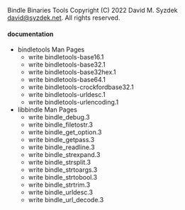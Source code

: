 
Bindle Binaries Tools
Copyright (C) 2022 David M. Syzdek <david@syzdek.net>.
All rights reserved.

#### documentation
   * bindletools Man Pages
     - write bindletools-base16.1
     - write bindletools-base32.1
     - write bindletools-base32hex.1
     - write bindletools-base64.1
     - write bindletools-crockfordbase32.1
     - write bindletools-urldesc.1
     - write bindletools-urlencoding.1
   * libbindle Man Pages
     - write bindle_debug.3
     - write bindle_filetostr.3
     - write bindle_get_option.3
     - write bindle_getpass.3
     - write bindle_readline.3
     - write bindle_strexpand.3
     - write bindle_strsplit.3
     - write bindle_strtoargs.3
     - write bindle_strtobool.3
     - write bindle_strtrim.3
     - write bindle_urldesc.3
     - write bindle_url_decode.3

